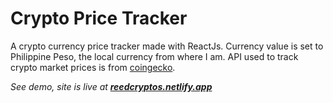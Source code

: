 # Crypto Price Tracker

A crypto currency price tracker made with ReactJs. Currency value is set to Philippine Peso, the local currency from where I am. API used to track crypto market prices is from [coingecko](https://www.coingecko.com/).

*See demo, site is live at **[reedcryptos.netlify.app](https://reedcryptos.netlify.app/)***